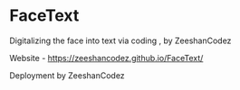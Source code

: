 # FaceText
Digitalizing the face into text via coding ,  by ZeeshanCodez 


Website - https://zeeshancodez.github.io/FaceText/


Deployment by ZeeshanCodez 
